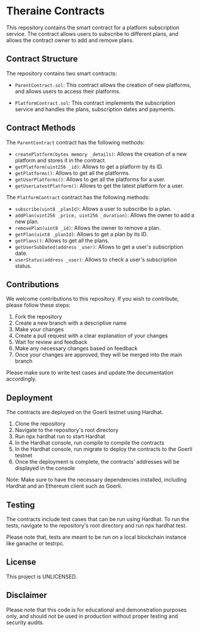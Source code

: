 # Theraine Contracts
This repository contains the smart contract for a platform subscription service. The contract allows users to subscribe to different plans, and allows the contract owner to add and remove plans.

## Contract Structure
The repository contains two smart contracts:

- `ParentContract.sol`: This contract allows the creation of new platforms, and allows users to access their platforms.

- `PlatformContract.sol`: This contract implements the subscription service and handles the plans, subscription dates and payments.


## Contract Methods

The `ParentContract` contract has the following methods:

- `createPlatform(bytes memory _details)`: Allows the creation of a new platform and stores it in the contract.
- `getPlatform(uint256 _id)`: Allows to get a platform by its ID.
- `getPlatforms()`: Allows to get all the platforms.
- `getUserPlatforms()`: Allows to get all the platforms for a user.
- `getUserLatestPlatform()`: Allows to get the latest platform for a user.


The `PlatformContract` contract has the following methods:

- `subscribe(uint8 _planId)`: Allows a user to subscribe to a plan.
- `addPlan(uint256 _price, uint256 _duration)`: Allows the owner to add a new plan.
- `removePlan(uint8 _id)`: Allows the owner to remove a plan.
- `getPlan(uint8 _planId)`: Allows to get a plan by its ID.
- `getPlans()`: Allows to get all the plans.
- `getUserSubDated(address _user)`: Allows to get a user's subscription date.
- `userStatus(address _user)`: Allows to check a user's subscription status.

## Contributions
We welcome contributions to this repository. If you wish to contribute, please follow these steps:

1. Fork the repository
2. Create a new branch with a descriptive name
3. Make your changes
4. Create a pull request with a clear explanation of your changes
5. Wait for review and feedback
6. Make any necessary changes based on feedback
7. Once your changes are approved, they will be merged into the main branch

Please make sure to write test cases and update the documentation accordingly.

## Deployment
The contracts are deployed on the Goerli testnet using Hardhat.

1. Clone the repository
2. Navigate to the repository's root directory
3. Run npx hardhat run to start Hardhat
4. In the Hardhat console, run compile to compile the contracts
5. In the Hardhat console, run migrate to deploy the contracts to the Goerli testnet
6. Once the deployment is complete, the contracts' addresses will be displayed in the console

Note: Make sure to have the necessary dependencies installed, including Hardhat and an Ethereum client such as Goerli.

## Testing
The contracts include test cases that can be run using Hardhat. To run the tests, navigate to the repository's root directory and run npx hardhat test.

Please note that, tests are meant to be run on a local blockchain instance like ganache or testrpc.

## License
This project is UNLICENSED.

## Disclaimer
Please note that this code is for educational and demonstration purposes only, and should not be used in production without proper testing and security audits.